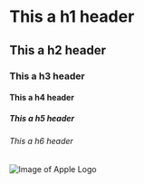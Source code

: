 # This a h1 header
## This a h2 header
### This a h3 header
#### This a h4 header
##### This a h5 header
###### This a h6 header

![Image of Apple Logo](https://waapple.org/wp-content/uploads/2021/06/Variety_Honeycrisp-transparent-658x677.png)
